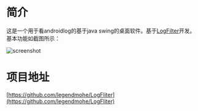 # 简介
这是一个用于看androidlog的基于java swing的桌面软件。基于[LogFilter](https://github.com/iookill/LogFilter)开发。
基本功能如截图所示：

![screenshot](https://github.com/legendmohe/LogFliter/blob/master/screenshots/screenshot.png)

# 项目地址

[https://github.com/legendmohe/LogFliter](https://github.com/legendmohe/LogFliter)
